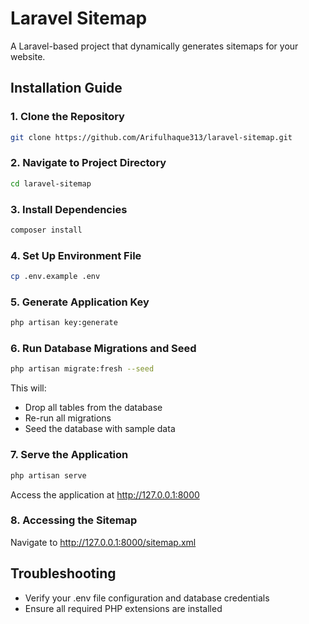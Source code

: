 # Laravel Sitemap

A Laravel-based project that dynamically generates sitemaps for your website.

## Installation Guide

### 1. Clone the Repository
```bash
git clone https://github.com/Arifulhaque313/laravel-sitemap.git
```

### 2. Navigate to Project Directory
```bash
cd laravel-sitemap
```

### 3. Install Dependencies
```bash
composer install
```

### 4. Set Up Environment File
```bash
cp .env.example .env
```

### 5. Generate Application Key
```bash
php artisan key:generate
```

### 6. Run Database Migrations and Seed
```bash
php artisan migrate:fresh --seed
```

This will:
- Drop all tables from the database
- Re-run all migrations
- Seed the database with sample data

### 7. Serve the Application
```bash
php artisan serve
```
Access the application at http://127.0.0.1:8000

### 8. Accessing the Sitemap
Navigate to http://127.0.0.1:8000/sitemap.xml

## Troubleshooting
- Verify your .env file configuration and database credentials
- Ensure all required PHP extensions are installed
